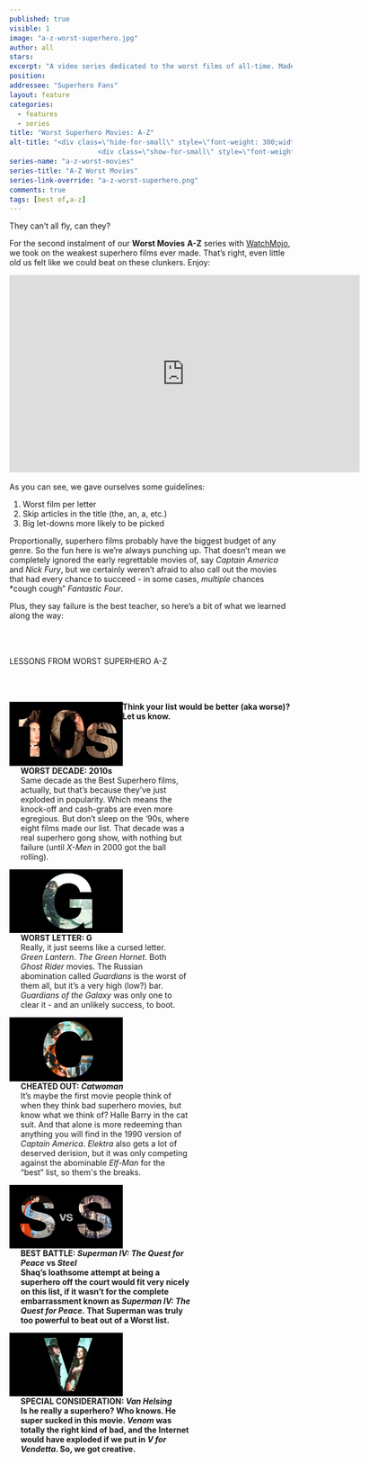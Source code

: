 ```yaml
---
published: true
visible: 1
image: "a-z-worst-superhero.jpg"
author: all
stars: 
excerpt: "A video series dedicated to the worst films of all-time. Made In partnership with our friends at WatchMojo."
position: 
addressee: "Superhero Fans"
layout: feature
categories: 
  - features
  - series
title: "Worst Superhero Movies: A-Z"
alt-title: "<div class=\"hide-for-small\" style=\"font-weight: 300;width: 16rem;margin: -10rem auto 0 auto;font-family: Helvetica Neue;color: #fff;font-size: 1.5rem;padding-left: 2rem;text-align: center;\">The worst movies of all time</div>
	                  <div class=\"show-for-small\" style=\"font-weight: 300;width: 10rem;margin: 3.5rem auto 0 auto;font-family: Helvetica Neue;color: #fff;font-size: 1rem;padding-left: 1rem;text-align: center;\">The worst movies of all time</div>"
series-name: "a-z-worst-movies"
series-title: "A-Z Worst Movies"
series-link-override: "a-z-worst-superhero.png"
comments: true
tags: [best of,a-z]
---
```

They can’t all fly, can they?

For the second instalment of our **Worst Movies** **A-Z** series with [WatchMojo](https://www.youtube.com/channel/UCaWd5_7JhbQBe4dknZhsHJg), we took on the weakest superhero films ever made. That’s right, even little old us felt like we could beat on these clunkers. Enjoy:

<div class="video-container"><iframe width="624" height="351" src="https://www.youtube.com/embed/U7r9zeY3swU?ecver=1" frameborder="0" allowfullscreen></iframe></div>

As you can see, we gave ourselves some guidelines:

1. Worst film per letter
1. Skip articles in the title (the, an, a, etc.)
1. Big let-downs more likely to be picked

Proportionally, superhero films probably have the biggest budget of any genre. So the fun here is we’re always punching up. That doesn’t mean we completely ignored the early regrettable movies of, say _Captain America_ and _Nick Fury_, but we certainly weren’t afraid to also call out the movies that had every chance to succeed - in some cases, _multiple_ chances *cough cough” _Fantastic Four_.

Plus, they say failure is the best teacher, so here’s a bit of what we learned along the way: 


<p class="intro" style="margin-top:4rem">LESSONS FROM WORST SUPERHERO A-Z</p>

<div class="clearfix" style="margin-top:4rem;width:100%;">
	<div style="height:100%;float:left;width:40%;">
		<img style="vertical-align: top;display: inline-block;" src="/assets/img/features/inline/a-z-worst-superhero/worst-decade.jpg"> 
	</div>
	<p style="margin-top:0;float:left;width:60%;padding-left: 20px;">
		<strong>WORST DECADE: 2010s</strong><br />
		Same decade as the Best Superhero films, actually, but that’s because they’ve just exploded in popularity. Which means the knock-off and cash-grabs are even more egregious. But don’t sleep on the ‘90s, where eight films made our list. That decade was a real superhero gong show, with nothing but failure (until <em>X-Men</em> in 2000 got the ball rolling).
      </p>
</div>

<div class="clearfix"  style="margin-top:4rem;width:100%;">
	<div style="height:100%;float:left;width:40%;">
		<img style="vertical-align: top;display: inline-block;" src="/assets/img/features/inline/a-z-worst-superhero/worst-letter.jpg"> 
	</div>
	<p style="margin-top:0;float:left;width:60%;padding-left: 20px;">
		<strong>WORST LETTER: G</strong><br />
	     Really, it just seems like a cursed letter. <em>Green Lantern</em>. <em>The Green Hornet</em>. Both <em>Ghost Rider</em> movies. The Russian abomination called <em>Guardians</em> is the worst of them all, but it’s a very high (low?) bar. <em>Guardians of the Galaxy</em> was only one to clear it - and an unlikely success, to boot.
	</p>
</div>

<div class="clearfix"  style="margin-top:4rem;width:100%;">
	<div style="height:100%;float:left;width:40%;">
		<img style="vertical-align: top;display: inline-block;" src="/assets/img/features/inline/a-z-worst-superhero/cheated-out.jpg"> 
	</div>
	<p style="margin-top:0;float:left;width:60%;padding-left: 20px;">
		<strong>CHEATED OUT: <em>Catwoman</em></strong><br />
		It’s maybe the first movie people think of when they think bad superhero movies, but know what we think of? Halle Barry in the cat suit. And that alone is more redeeming than anything you will find in the 1990 version of <em>Captain America</em>. <em>Elektra</em> also gets a lot of deserved derision, but it was only competing against the abominable <em>Elf-Man</em> for the “best” list, so them's the breaks.
	</p>
</div>

<div class="clearfix" style="margin-top:4rem;width:100%;">
	<div style="height:100%;float:left;width:40%;">
		<img style="vertical-align: top;display: inline-block;" src="/assets/img/features/inline/a-z-worst-superhero/best-battle.jpg"> 
	</div>
	<p style="margin-top:0;float:left;width:60%;padding-left: 20px;">
		<strong>BEST BATTLE: <em>Superman IV: The Quest for Peace</em> <strong>vs</strong> <em>Steel</em><br />
	  Shaq’s loathsome attempt at being a superhero off the court would fit very nicely on this list, if it wasn’t for the complete embarrassment known as <em>Superman IV: The Quest for Peace.</em> That Superman was truly too powerful to beat out of a Worst list.
	</p>
</div>

<div class="clearfix"  style="margin:4rem 0;width:100%;">
	<div style="height:100%;float:left;width:40%;">
		<img style="vertical-align: top;display: inline-block;" src="/assets/img/features/inline/a-z-worst-superhero/special-consideration.jpg"> 
	</div>
	<p style="margin-top:0;float:left;width:60%;padding-left: 20px;">
		<strong>SPECIAL CONSIDERATION: <em>Van Helsing</em></strong><br />
	    Is he really a superhero? Who knows. He super sucked in this movie. <em>Venom</em> was totally the right kind of bad, and the Internet would have exploded if we put in <em>V for Vendetta</em>. So, we got creative.
	</p>
</div>

Think your list would be better (aka worse)? Let us know.